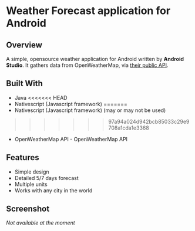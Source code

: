 # Weather Forecast application for Android
## Overview
A simple, opensource weather application for Android written by **Android Studio**. It gathers data from OpenWeatherMap, via [their public API]().

## Built With
- Java
<<<<<<< HEAD
- Nativescript (Javascript framework) 
=======
- Nativescript (Javascript framework)  (may or may not be used)
>>>>>>> 97a94a024d942bcb85033c29e9708a1cda1e3368
- OpenWeatherMap API - OpenWeatherMap API

## Features
- Simple design
- Detailed 5/7 days forecast
- Multiple units
- Works with any city in the world

## Screenshot
*Not available at the moment*